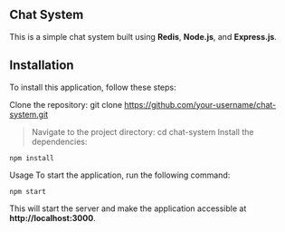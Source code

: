 ## Chat System
This is a simple chat system built using **Redis**, **Node.js**, and **Express.js**.

## Installation
To install this application, follow these steps:

Clone the repository: git clone https://github.com/your-username/chat-system.git
> Navigate to the project directory: cd chat-system
Install the dependencies: 
```
npm install
```
Usage
To start the application, run the following command:
```
npm start
```
This will start the server and make the application accessible at **http://localhost:3000**.
